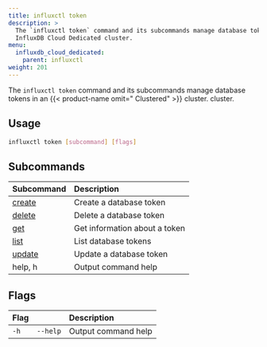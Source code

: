 ```yaml
---
title: influxctl token
description: >
  The `influxctl token` command and its subcommands manage database tokens in an
  InfluxDB Cloud Dedicated cluster.
menu:
  influxdb_cloud_dedicated:
    parent: influxctl
weight: 201
---
```


The `influxctl token` command and its subcommands manage database tokens in an
{{< product-name omit=" Clustered" >}} cluster. cluster.

## Usage

```sh
influxctl token [subcommand] [flags]
```

## Subcommands

| Subcommand                                                                | Description                   |
| :------------------------------------------------------------------------ | :---------------------------- |
| [create](/influxdb/cloud-dedicated/reference/cli/influxctl/token/create/) | Create a database token       |
| [delete](/influxdb/cloud-dedicated/reference/cli/influxctl/token/delete/) | Delete a database token       |
| [get](/influxdb/cloud-dedicated/reference/cli/influxctl/token/get/)       | Get information about a token |
| [list](/influxdb/cloud-dedicated/reference/cli/influxctl/token/list/)     | List database tokens          |
| [update](/influxdb/cloud-dedicated/reference/cli/influxctl/token/update/) | Update a database token       |
| help, h                                                                   | Output command help           |

## Flags

| Flag |          | Description         |
| :--- | :------- | :------------------ |
| `-h` | `--help` | Output command help |
